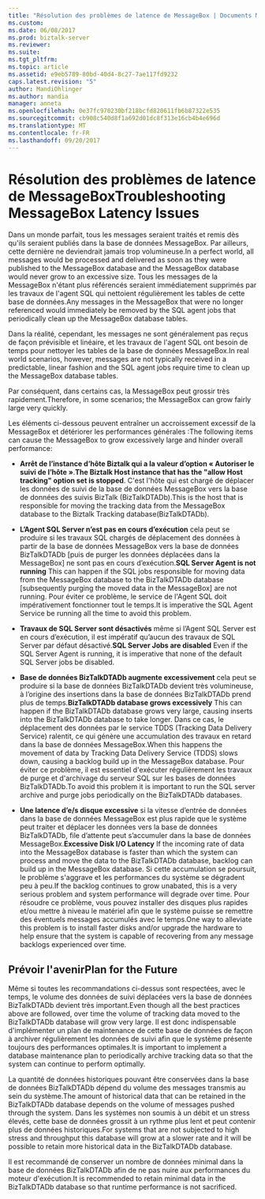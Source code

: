 ```yaml
---
title: "Résolution des problèmes de latence de MessageBox | Documents Microsoft"
ms.custom: 
ms.date: 06/08/2017
ms.prod: biztalk-server
ms.reviewer: 
ms.suite: 
ms.tgt_pltfrm: 
ms.topic: article
ms.assetid: e9eb5789-80bd-40d4-8c27-7ae117fd9232
caps.latest.revision: "5"
author: MandiOhlinger
ms.author: mandia
manager: anneta
ms.openlocfilehash: 0e37fc970230bf218bcfd820611fb6b87322e535
ms.sourcegitcommit: cb908c540d8f1a692d01dc8f313e16cb4b4e696d
ms.translationtype: MT
ms.contentlocale: fr-FR
ms.lasthandoff: 09/20/2017
---
```

# <a name="troubleshooting-messagebox-latency-issues"></a><span data-ttu-id="50a5a-102">Résolution des problèmes de latence de MessageBox</span><span class="sxs-lookup"><span data-stu-id="50a5a-102">Troubleshooting MessageBox Latency Issues</span></span>
<span data-ttu-id="50a5a-103">Dans un monde parfait, tous les messages seraient traités et remis dès qu'ils seraient publiés dans la base de données MessageBox. Par ailleurs, cette dernière ne deviendrait jamais trop volumineuse.</span><span class="sxs-lookup"><span data-stu-id="50a5a-103">In a perfect world, all messages would be processed and delivered as soon as they were published to the MessageBox database and the MessageBox database would never grow to an excessive size.</span></span> <span data-ttu-id="50a5a-104">Tous les messages de la MessageBox n'étant plus référencés seraient immédiatement supprimés par les travaux de l'agent SQL qui nettoient régulièrement les tables de cette base de données.</span><span class="sxs-lookup"><span data-stu-id="50a5a-104">Any messages in the MessageBox that were no longer referenced would immediately be removed by the SQL agent jobs that periodically clean up the MessageBox database tables.</span></span>  
  
 <span data-ttu-id="50a5a-105">Dans la réalité, cependant, les messages ne sont généralement pas reçus de façon prévisible et linéaire, et les travaux de l'agent SQL ont besoin de temps pour nettoyer les tables de la base de données MessageBox.</span><span class="sxs-lookup"><span data-stu-id="50a5a-105">In real world scenarios, however, messages are not typically received in a predictable, linear fashion and the SQL agent jobs require time to clean up the MessageBox database tables.</span></span>  
  
 <span data-ttu-id="50a5a-106">Par conséquent, dans certains cas, la MessageBox peut grossir très rapidement.</span><span class="sxs-lookup"><span data-stu-id="50a5a-106">Therefore, in some scenarios; the MessageBox can grow fairly large very quickly.</span></span>  
  
 <span data-ttu-id="50a5a-107">Les éléments ci-dessous peuvent entraîner un accroissement excessif de la MessageBox et détériorer les performances générales :</span><span class="sxs-lookup"><span data-stu-id="50a5a-107">The following items can cause the MessageBox to grow excessively large and hinder overall performance:</span></span>  
  
-   <span data-ttu-id="50a5a-108">**Arrêt de l’instance d’hôte Biztalk qui a la valeur d’option « Autoriser le suivi de l’hôte »**.</span><span class="sxs-lookup"><span data-stu-id="50a5a-108">**The Biztalk Host instance that has the "allow Host tracking" option set is stopped**.</span></span> <span data-ttu-id="50a5a-109">C'est l'hôte qui est chargé de déplacer les données de suivi de la base de données MessageBox vers la base de données des suivis BizTalk (BizTalkDTADb).</span><span class="sxs-lookup"><span data-stu-id="50a5a-109">This is the host that is responsible for moving the tracking data from the MessageBox database to the Biztalk Tracking database(BizTalkDTADb).</span></span>  
  
-   <span data-ttu-id="50a5a-110">**L’Agent SQL Server n’est pas en cours d’exécution** cela peut se produire si les travaux SQL chargés de déplacement des données à partir de la base de données MessageBox vers la base de données BizTalkDTADb [puis de purger les données déplacées dans la MessageBox] ne sont pas en cours d’exécution.</span><span class="sxs-lookup"><span data-stu-id="50a5a-110">**SQL Server Agent is not running** This can happen if the SQL jobs responsible for moving data from the MessageBox database to the BizTalkDTADb database [subsequently purging the moved data in the MessageBox] are not running.</span></span> <span data-ttu-id="50a5a-111">Pour éviter ce problème, le service de l'Agent SQL doit impérativement fonctionner tout le temps.</span><span class="sxs-lookup"><span data-stu-id="50a5a-111">It is imperative the SQL Agent Service be running all the time to avoid this problem.</span></span>  
  
-   <span data-ttu-id="50a5a-112">**Travaux de SQL Server sont désactivés** même si l’Agent SQL Server est en cours d’exécution, il est impératif qu’aucun des travaux de SQL Server par défaut désactivé.</span><span class="sxs-lookup"><span data-stu-id="50a5a-112">**SQL Server Jobs are disabled** Even if the SQL Server Agent is running, it is imperative that none of the default SQL Server jobs be disabled.</span></span>  
  
-   <span data-ttu-id="50a5a-113">**Base de données BizTalkDTADb augmente excessivement** cela peut se produire si la base de données BizTalkDTADb devient très volumineuse, à l’origine des insertions dans la base de données BizTalkDTADb prend plus de temps.</span><span class="sxs-lookup"><span data-stu-id="50a5a-113">**BizTalkDTADb database grows excessively** This can happen if the BizTalkDTADb database grows very large, causing inserts into the BizTalkDTADb database to take longer.</span></span> <span data-ttu-id="50a5a-114">Dans ce cas, le déplacement des données par le service TDDS (Tracking Data Delivery Service) ralentit, ce qui génère une accumulation des travaux en retard dans la base de données MessageBox.</span><span class="sxs-lookup"><span data-stu-id="50a5a-114">When this happens the movement of data by Tracking Data Delivery Service (TDDS) slows down, causing a backlog build up in the MessageBox database.</span></span> <span data-ttu-id="50a5a-115">Pour éviter ce problème, il est essentiel d'exécuter régulièrement les travaux de purge et d'archivage du serveur SQL sur les bases de données BizTalkDTADb.</span><span class="sxs-lookup"><span data-stu-id="50a5a-115">To avoid this problem it is important to run the SQL server archive and purge jobs periodically on the BizTalkDTADb databases.</span></span>  
  
-   <span data-ttu-id="50a5a-116">**Une latence d’e/s disque excessive** si la vitesse d’entrée de données dans la base de données MessageBox est plus rapide que le système peut traiter et déplacer les données vers la base de données BizTalkDTADb, file d’attente peut s’accumuler dans la base de données MessageBox.</span><span class="sxs-lookup"><span data-stu-id="50a5a-116">**Excessive Disk I/O Latency** If the incoming rate of data into the MessageBox database is faster than which the system can process and move the data to the BizTalkDTADb database, backlog can build up in the MessageBox database.</span></span> <span data-ttu-id="50a5a-117">Si cette accumulation se poursuit, le problème s'aggrave et les performances du système se dégradent peu à peu.</span><span class="sxs-lookup"><span data-stu-id="50a5a-117">If the backlog continues to grow unabated, this is a very serious problem and system performance will degrade over time.</span></span> <span data-ttu-id="50a5a-118">Pour résoudre ce problème, vous pouvez installer des disques plus rapides et/ou mettre à niveau le matériel afin que le système puisse se remettre des éventuels messages accumulés avec le temps.</span><span class="sxs-lookup"><span data-stu-id="50a5a-118">One way to alleviate this problem is to install faster disks and/or upgrade the hardware to help ensure that the system is capable of recovering from any message backlogs experienced over time.</span></span>  
  
## <a name="plan-for-the-future"></a><span data-ttu-id="50a5a-119">Prévoir l'avenir</span><span class="sxs-lookup"><span data-stu-id="50a5a-119">Plan for the Future</span></span>  
 <span data-ttu-id="50a5a-120">Même si toutes les recommandations ci-dessus sont respectées, avec le temps, le volume des données de suivi déplacées vers la base de données BizTalkDTADb devient très important.</span><span class="sxs-lookup"><span data-stu-id="50a5a-120">Even though all the best practices above are followed, over time the volume of tracking data moved to the BizTalkDTADb database will grow very large.</span></span> <span data-ttu-id="50a5a-121">Il est donc indispensable d'implémenter un plan de maintenance de cette base de données de façon à archiver régulièrement les données de suivi afin que le système présente toujours des performances optimales.</span><span class="sxs-lookup"><span data-stu-id="50a5a-121">It is important to implement a database maintenance plan to periodically archive tracking data so that the system can continue to perform optimally.</span></span>  
  
 <span data-ttu-id="50a5a-122">La quantité de données historiques pouvant être conservées dans la base de données BizTalkDTADb dépend du volume des messages transmis au sein du système.</span><span class="sxs-lookup"><span data-stu-id="50a5a-122">The amount of historical data that can be retained in the BizTalkDTADb database depends on the volume of messages pushed through the system.</span></span> <span data-ttu-id="50a5a-123">Dans les systèmes non soumis à un débit et un stress élevés, cette base de données grossit à un rythme plus lent et peut contenir plus de données historiques.</span><span class="sxs-lookup"><span data-stu-id="50a5a-123">For systems that are not subjected to high stress and throughput this database will grow at a slower rate and it will be possible to retain more historical data in the BizTalkDTADb database.</span></span>  
  
 <span data-ttu-id="50a5a-124">Il est recommandé de conserver un nombre de données minimal dans la base de données BizTalkDTADb afin de ne pas nuire aux performances du moteur d'exécution.</span><span class="sxs-lookup"><span data-stu-id="50a5a-124">It is recommended to retain minimal data in the BizTalkDTADb database so that runtime performance is not sacrificed.</span></span>